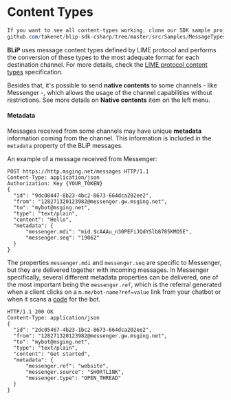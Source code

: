 # Content Types

```csharp
If you want to see all content-types working, clone our SDK sample project:
github.com/takenet/blip-sdk-csharp/tree/master/src/Samples/MessageTypes
```

**BLiP** uses message content types defined by LIME protocol and performs the conversion of these types to the most adequate format for each destination channel. For more details, check the [LIME protocol content types](http://limeprotocol.org/content-types.html) specification.

Besides that, it's possible to send **native contents** to some channels - like Messenger -, which allows the usage of the channel capabilities without restrictions. See more details on **Native contents** item on the left menu.

#### Metadata

Messages received from some channels may have unique **metadata** information coming from the channel. This information is included in the `metadata` property of the BLiP messages.

An example of a message received from Messenger:

```http
POST https://http.msging.net/messages HTTP/1.1
Content-Type: application/json
Authorization: Key {YOUR_TOKEN}
{
  "id": "9dc08447-8b23-4bc2-8673-664dca202ee2",
  "from": "128271320123982@messenger.gw.msging.net",
  "to": "mybot@msging.net",
  "type": "text/plain",
  "content": "Hello",
  "metadata": {
      "messenger.mdi": "mid.$cAAAu_n30PEFiJQdYSlb8785KMO5E",
      "messenger.seq": "19062"
  }
}
```

The properties `messenger.mdi` and `messenger.seq` are specific to Messenger, but they are delivered together with incoming messages. In Messenger specifically, several different metadata properties can be delivered, one of the most important being the `messenger.ref`, which is the referral generated when a client clicks on a `m.me/bot-name?ref=value` link from your chatbot or when it scans a [code](https://developers.facebook.com/docs/messenger-platform/messenger-code) for the bot.

```http
HTTP/1.1 200 OK
Content-Type: application/json
{
  "id": "2dc05467-4b23-1bc2-8673-664dca202ee2",
  "from": "128271320123982@messenger.gw.msging.net",
  "to": "mybot@msging.net",
  "type": "text/plain",
  "content": "Get started",
  "metadata": {
      "messenger.ref": "website",
      "messenger.source": "SHORTLINK",
      "messenger.type": "OPEN_THREAD"
  }
}
```
